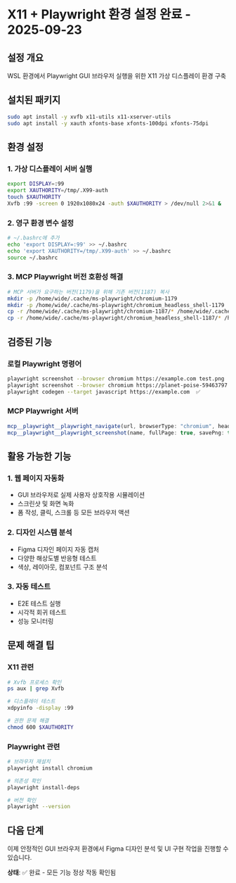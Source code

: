 # X11 + Playwright 환경 설정 완료 - 2025-09-23

## 설정 개요
WSL 환경에서 Playwright GUI 브라우저 실행을 위한 X11 가상 디스플레이 환경 구축

## 설치된 패키지
```bash
sudo apt install -y xvfb x11-utils x11-xserver-utils
sudo apt install -y xauth xfonts-base xfonts-100dpi xfonts-75dpi
```

## 환경 설정

### 1. 가상 디스플레이 서버 실행
```bash
export DISPLAY=:99
export XAUTHORITY=/tmp/.X99-auth
touch $XAUTHORITY
Xvfb :99 -screen 0 1920x1080x24 -auth $XAUTHORITY > /dev/null 2>&1 &
```

### 2. 영구 환경 변수 설정
```bash
# ~/.bashrc에 추가
echo 'export DISPLAY=:99' >> ~/.bashrc
echo 'export XAUTHORITY=/tmp/.X99-auth' >> ~/.bashrc
source ~/.bashrc
```

### 3. MCP Playwright 버전 호환성 해결
```bash
# MCP 서버가 요구하는 버전(1179)을 위해 기존 버전(1187) 복사
mkdir -p /home/wide/.cache/ms-playwright/chromium-1179
mkdir -p /home/wide/.cache/ms-playwright/chromium_headless_shell-1179
cp -r /home/wide/.cache/ms-playwright/chromium-1187/* /home/wide/.cache/ms-playwright/chromium-1179/
cp -r /home/wide/.cache/ms-playwright/chromium_headless_shell-1187/* /home/wide/.cache/ms-playwright/chromium_headless_shell-1179/
```

## 검증된 기능

### 로컬 Playwright 명령어
```bash
playwright screenshot --browser chromium https://example.com test.png  ✅
playwright screenshot --browser chromium https://planet-poise-59463797.figma.site figma.png  ✅
playwright codegen --target javascript https://example.com  ✅
```

### MCP Playwright 서버
```javascript
mcp__playwright__playwright_navigate(url, browserType: "chromium", headless: false)  ✅
mcp__playwright__playwright_screenshot(name, fullPage: true, savePng: true)  ✅
```

## 활용 가능한 기능

### 1. 웹 페이지 자동화
- GUI 브라우저로 실제 사용자 상호작용 시뮬레이션
- 스크린샷 및 화면 녹화
- 폼 작성, 클릭, 스크롤 등 모든 브라우저 액션

### 2. 디자인 시스템 분석
- Figma 디자인 페이지 자동 캡처
- 다양한 해상도별 반응형 테스트
- 색상, 레이아웃, 컴포넌트 구조 분석

### 3. 자동 테스트
- E2E 테스트 실행
- 시각적 회귀 테스트
- 성능 모니터링

## 문제 해결 팁

### X11 관련
```bash
# Xvfb 프로세스 확인
ps aux | grep Xvfb

# 디스플레이 테스트
xdpyinfo -display :99

# 권한 문제 해결
chmod 600 $XAUTHORITY
```

### Playwright 관련
```bash
# 브라우저 재설치
playwright install chromium

# 의존성 확인
playwright install-deps

# 버전 확인
playwright --version
```

## 다음 단계
이제 안정적인 GUI 브라우저 환경에서 Figma 디자인 분석 및 UI 구현 작업을 진행할 수 있습니다.

**상태**: ✅ 완료 - 모든 기능 정상 작동 확인됨
